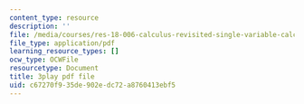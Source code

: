 ```yaml
---
content_type: resource
description: ''
file: /media/courses/res-18-006-calculus-revisited-single-variable-calculus-fall-2010/c67270f935de902edc72a8760413ebf5_ehDAxjFK1jU.pdf
file_type: application/pdf
learning_resource_types: []
ocw_type: OCWFile
resourcetype: Document
title: 3play pdf file
uid: c67270f9-35de-902e-dc72-a8760413ebf5
---
```

